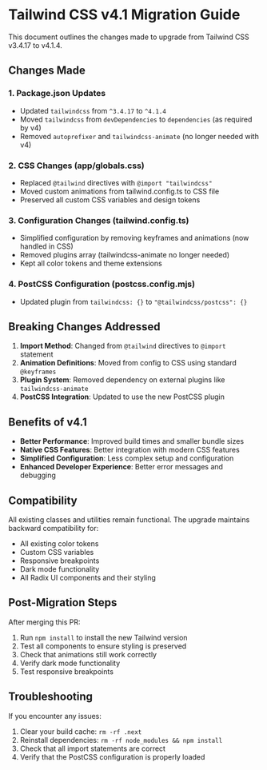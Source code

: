 # Tailwind CSS v4.1 Migration Guide

This document outlines the changes made to upgrade from Tailwind CSS v3.4.17 to v4.1.4.

## Changes Made

### 1. Package.json Updates
- Updated `tailwindcss` from `^3.4.17` to `^4.1.4`
- Moved `tailwindcss` from `devDependencies` to `dependencies` (as required by v4)
- Removed `autoprefixer` and `tailwindcss-animate` (no longer needed with v4)

### 2. CSS Changes (app/globals.css)
- Replaced `@tailwind` directives with `@import "tailwindcss"`
- Moved custom animations from tailwind.config.ts to CSS file
- Preserved all custom CSS variables and design tokens

### 3. Configuration Changes (tailwind.config.ts)
- Simplified configuration by removing keyframes and animations (now handled in CSS)
- Removed plugins array (tailwindcss-animate no longer needed)
- Kept all color tokens and theme extensions

### 4. PostCSS Configuration (postcss.config.mjs)
- Updated plugin from `tailwindcss: {}` to `"@tailwindcss/postcss": {}`

## Breaking Changes Addressed

1. **Import Method**: Changed from `@tailwind` directives to `@import` statement
2. **Animation Definitions**: Moved from config to CSS using standard `@keyframes`
3. **Plugin System**: Removed dependency on external plugins like `tailwindcss-animate`
4. **PostCSS Integration**: Updated to use the new PostCSS plugin

## Benefits of v4.1

- **Better Performance**: Improved build times and smaller bundle sizes
- **Native CSS Features**: Better integration with modern CSS features
- **Simplified Configuration**: Less complex setup and configuration
- **Enhanced Developer Experience**: Better error messages and debugging

## Compatibility

All existing classes and utilities remain functional. The upgrade maintains backward compatibility for:
- All existing color tokens
- Custom CSS variables
- Responsive breakpoints
- Dark mode functionality
- All Radix UI components and their styling

## Post-Migration Steps

After merging this PR:

1. Run `npm install` to install the new Tailwind version
2. Test all components to ensure styling is preserved
3. Check that animations still work correctly
4. Verify dark mode functionality
5. Test responsive breakpoints

## Troubleshooting

If you encounter any issues:

1. Clear your build cache: `rm -rf .next`
2. Reinstall dependencies: `rm -rf node_modules && npm install`
3. Check that all import statements are correct
4. Verify that the PostCSS configuration is properly loaded
